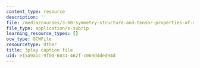 ```yaml
---
content_type: resource
description: ''
file: /media/courses/3-60-symmetry-structure-and-tensor-properties-of-materials-fall-2005/e15a9a1c9f006031462fc069ddded94d_JyIsB5D3ZCg.srt
file_type: application/x-subrip
learning_resource_types: []
ocw_type: OCWFile
resourcetype: Other
title: 3play caption file
uid: e15a9a1c-9f00-6031-462f-c069ddded94d
---
```

